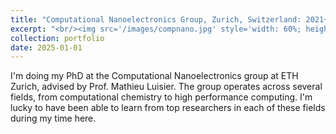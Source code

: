 ```yaml
---
title: "Computational Nanoelectronics Group, Zurich, Switzerland: 2021+"
excerpt: "<br/><img src='/images/compnano.jpg' style='width: 60%; height: auto;'>"
collection: portfolio
date: 2025-01-01
---
```


I'm doing my PhD at the Computational Nanoelectronics group at ETH Zurich, advised by Prof. Mathieu Luisier. The group operates across several fields, from computational chemistry to high performance computing. I'm lucky to have been able to learn from top researchers in each of these fields during my time here.